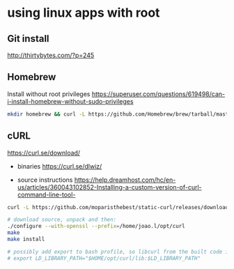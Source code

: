 # using linux apps with root

## Git install
http://thirtybytes.com/?p=245

## Homebrew
Install without root privileges
https://superuser.com/questions/619498/can-i-install-homebrew-without-sudo-privileges

~~~bash
mkdir homebrew && curl -L https://github.com/Homebrew/brew/tarball/master | tar xz --strip 1 -C homebrew
~~~

## cURL
https://curl.se/download/

- binaries
https://curl.se/dlwiz/

- source instructions
https://help.dreamhost.com/hc/en-us/articles/360043102852-Installing-a-custom-version-of-curl-command-line-tool-

~~~bash
curl -L https://github.com/moparisthebest/static-curl/releases/download/v8.0.1/curl-amd64 -o ~/bin/curl
~~~~

~~~bash
# download source, unpack and then:
./configure --with-openssl --prefix=/home/joao.l/opt/curl
make
make install

# possibly add export to bash profile, so libcurl from the built code is used
# export LD_LIBRARY_PATH="$HOME/opt/curl/lib:$LD_LIBRARY_PATH"
~~~
